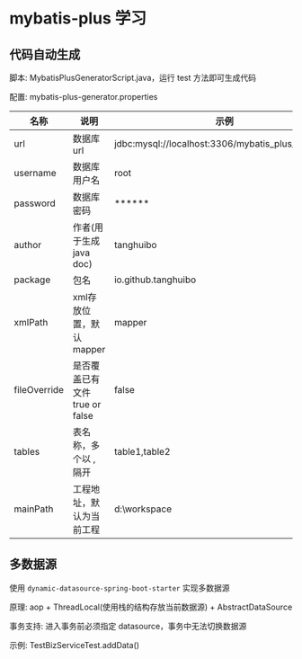 # mybatis-plus 学习

## 代码自动生成

脚本: MybatisPlusGeneratorScript.java，运行 test 方法即可生成代码

配置: mybatis-plus-generator.properties

|名称|说明|示例|
|---|---|---|
|url|数据库url|jdbc:mysql://localhost:3306/mybatis_plus_study_01|
|username|数据库用户名|root|
|password|数据库密码|******|
|author|作者(用于生成java doc)|tanghuibo|
|package|包名|io.github.tanghuibo|
|xmlPath|xml存放位置，默认 mapper|mapper|
|fileOverride|是否覆盖已有文件 true or false|false|
|tables|表名称，多个以 , 隔开|table1,table2|
|mainPath|工程地址，默认为当前工程|d:\\workspace|

## 多数据源

使用 `dynamic-datasource-spring-boot-starter` 实现多数据源

原理: aop + ThreadLocal(使用栈的结构存放当前数据源) + AbstractDataSource

事务支持: 进入事务前必须指定 datasource，事务中无法切换数据源

示例: TestBizServiceTest.addData()
